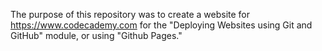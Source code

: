 The purpose of this repository was to create a website for https://www.codecademy.com for the "Deploying Websites using Git and GitHub" module, or using "Github Pages."